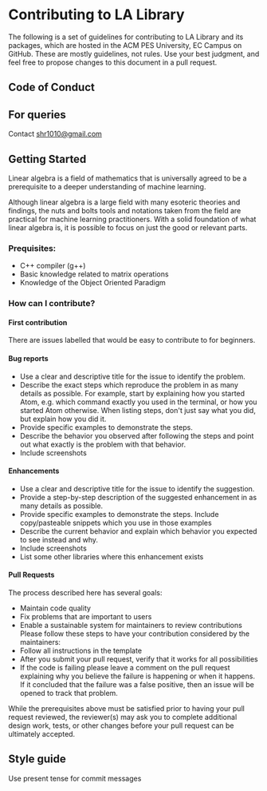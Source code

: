 # Contributing to LA Library
The following is a set of guidelines for contributing to LA Library and its packages, which are hosted in the ACM PES University, EC Campus on GitHub. These are mostly guidelines, not rules. Use your best judgment, and feel free to propose changes to this document in a pull request.

## Code of Conduct
<Ask to go to code of conduct file.>

## For queries
Contact shr1010@gmail.com

## Getting Started
Linear algebra is a field of mathematics that is universally agreed to be a prerequisite to a deeper understanding of machine learning.

Although linear algebra is a large field with many esoteric theories and findings, the nuts and bolts tools and notations taken from the field are practical for machine learning practitioners. With a solid foundation of what linear algebra is, it is possible to focus on just the good or relevant parts.
### Prequisites:
- C++ compiler (g++)
- Basic knowledge related to matrix operations
- Knowledge of the Object Oriented Paradigm
### How can I contribute?
#### First contribution
There are issues labelled that would be easy to contribute to for beginners.
#### Bug reports
- Use a clear and descriptive title for the issue to identify the problem.
- Describe the exact steps which reproduce the problem in as many details as possible. For example, start by explaining how you started Atom, e.g. which command exactly you used in the terminal, or how you started Atom otherwise. When listing steps, don't just say what you did, but explain how you did it.
- Provide specific examples to demonstrate the steps.
- Describe the behavior you observed after following the steps and point out what exactly is the problem with that behavior.
- Include screenshots
#### Enhancements
- Use a clear and descriptive title for the issue to identify the suggestion.
- Provide a step-by-step description of the suggested enhancement in as many details as possible.
- Provide specific examples to demonstrate the steps. Include copy/pasteable snippets which you use in those examples
- Describe the current behavior and explain which behavior you expected to see instead and why.
- Include screenshots
- List some other libraries where this enhancement exists
#### Pull Requests
The process described here has several goals:
- Maintain code quality
- Fix problems that are important to users
- Enable a sustainable system for maintainers to review contributions
Please follow these steps to have your contribution considered by the maintainers:
- Follow all instructions in the template
- After you submit your pull request, verify that it works for all possibilities
- If the code is failing please leave a comment on the pull request explaining why you believe the failure is happening or when it happens. If it concluded that the failure was a false positive, then an issue will be opened to track that problem.

While the prerequisites above must be satisfied prior to having your pull request reviewed, the reviewer(s) may ask you to complete additional design work, tests, or other changes before your pull request can be ultimately accepted.
## Style guide
Use present tense for commit messages
